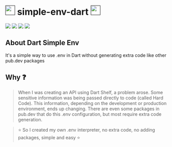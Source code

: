 # [<img src="https://user-images.githubusercontent.com/65248543/182521348-bab680a8-0af1-417b-8b55-42daf79062cd.png" width=30px height=30px/>]() simple-env-dart [<img src="https://user-images.githubusercontent.com/65248543/182522015-4b51e82d-fcb6-46c3-86ec-49b69981b038.png" width=30px height=30px/>]()

[<img src="https://img.shields.io/badge/LICENSE-MIT-green"/>](https://github.com/jolucas245/simple-env-dart/blob/main/LICENSE)
[<img src="https://img.shields.io/badge/Language-Dart-skyblue"/>](https://dart.dev)
[<img src="https://img.shields.io/badge/Code E.-VsCode-darkblue"/>](https://flutter.dev)
[<img src="https://img.shields.io/badge/OS-Arch Linux-cyan"/>](https://archlinux.org)

## About Dart Simple Env
It's a simple way to use .env in Dart without generating extra code like other pub.dev packages

## Why ❓
> When I was creating an API using Dart Shelf, a problem arose. Some sensitive information was being passed directly to code (called Hard Code). This information, depending on the development or production environment, ends up changing. There are even some packages in pub.dev that do this .env configuration, but most require extra code generation.

> ⭐ So I created my own .env interpreter, no extra code, no adding packages, simple and easy ⭐
